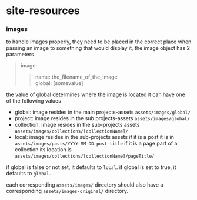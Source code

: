 # site-resources


### images
to handle images properly, they need to be placed in the correct place
when passing an image to something that would display it, the image object has 2 parameters
> image:
>>   name: the_filename_of_the_image  
>>   global: [somevalue]

the value of global determines where the image is located
it can have one of the following values
* global: image resides in the main projects-assets ```assets/images/global/```
* project: image resides in the sub projects-assets ```assets/images/global/```
* collection: image resides in the sub-projects assets ```assets/images/collections/[collectionName]/```
* local: image resides in the sub-projects assets if it is a post it is in ```assets/images/posts/YYYY-MM-DD-post-title``` if it is a page part of a collection its location is ```assets/images/collections/[collectionName]/pageTitle/```

if global is false or not set, it defaults to ```local```.
if global is set to true, it defaults to ```global```.

each corresponding ```assets/images/``` directory should also have a corresponding ```assets/images-original/``` directory.
